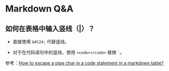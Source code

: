 # Markdown Q&A

## 如何在表格中输入竖线（|）？

*   直接使用 `&#124;` 代替竖线。

*   对于在代码语句中的竖线，使用 <code>&#60;code&#62;&#60;/code&#62;</code> 替换 <code>`</code>。

参考：[How to escape a pipe char in a code statement in a markdown table?
](https://stackoverflow.com/questions/17319940/how-to-escape-a-pipe-char-in-a-code-statement-in-a-markdown-table/17320389#17320389)